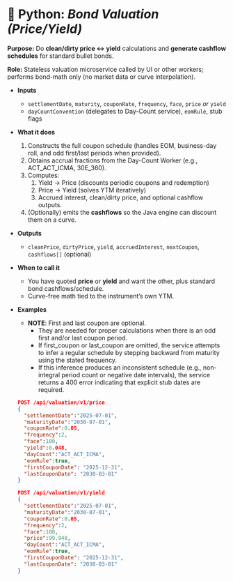 # 🐍 Python: _Bond Valuation (Price/Yield)_

**Purpose:** Do **clean/dirty price ↔ yield** calculations and **generate
cashflow schedules** for standard bullet bonds.

**Role:** Stateless valuation microservice called by UI or other workers;
performs bond-math only (no market data or curve interpolation).

- **Inputs**
  - `settlementDate`, `maturity`, `couponRate`, `frequency`, `face`, `price`
    _or_ `yield`
  - `dayCountConvention` (delegates to Day-Count service), `eomRule`, stub flags

- **What it does**
  1. Constructs the full coupon schedule (handles EOM, business-day roll, and
     odd first/last periods when provided).
  2. Obtains accrual fractions from the Day-Count Worker (e.g., ACT_ACT_ICMA,
     30E_360).
  3. Computes:
     1. Yield → Price (discounts periodic coupons and redemption)
     2. Price → Yield (solves YTM iteratively)
     3. Accrued interest, clean/dirty price, and optional cashflow outputs.
  4. (Optionally) emits the **cashflows** so the Java engine can discount them
     on a curve.

- **Outputs**
  - `cleanPrice`, `dirtyPrice`, `yield`, `accruedInterest`, `nextCoupon`,
    `cashflows[]` (optional)

- **When to call it**
  - You have quoted **price** or **yield** and want the other, plus standard
    bond cashflows/schedule.
  - Curve-free math tied to the instrument’s own YTM.

- **Examples**
  - **NOTE**: First and last coupon are optional.
    - They are needed for proper calculations when there is an odd first and/or
      last coupon period.
    - If first_coupon or last_coupon are omitted, the service attempts to infer
      a regular schedule by stepping backward from maturity using the stated
      frequency.
    - If this inference produces an inconsistent schedule (e.g., non-integral
      period count or negative date intervals), the service returns a 400 error
      indicating that explicit stub dates are required.

  ```json
  POST /api/valuation/v1/price
  {
    "settlementDate":"2025-07-01",
    "maturityDate":"2030-07-01",
    "couponRate":0.05,
    "frequency":2,
    "face":100,
    "yield":0.048,
    "dayCount":"ACT_ACT_ICMA",
    "eomRule":true,
    "firstCouponDate": "2025-12-31",
    "lastCouponDate": "2030-03-01"
  }
  ```

  ```json
  POST /api/valuation/v1/yield
  {
    "settlementDate":"2025-07-01",
    "maturityDate":"2030-07-01",
    "couponRate":0.05,
    "frequency":2,
    "face":100,
    "price":99.948,
    "dayCount":"ACT_ACT_ICMA",
    "eomRule":true,
    "firstCouponDate": "2025-12-31",
    "lastCouponDate": "2030-03-01"
  }
  ```
